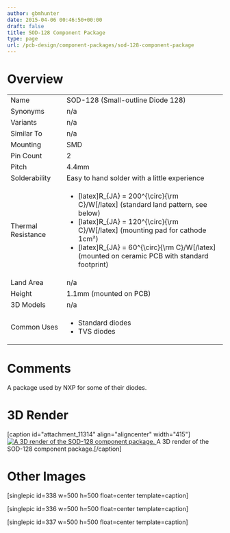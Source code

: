 ```yaml
---
author: gbmhunter
date: 2015-04-06 00:46:50+00:00
draft: false
title: SOD-128 Component Package
type: page
url: /pcb-design/component-packages/sod-128-component-package
---
```


# Overview


<table >
<tbody >
<tr >

<td >Name
</td>

<td >SOD-128 (Small-outline Diode 128)
</td>
</tr>
<tr >

<td >Synonyms
</td>

<td >n/a
</td>
</tr>
<tr >

<td >Variants
</td>

<td >n/a
</td>
</tr>
<tr >

<td >Similar To
</td>

<td >n/a
</td>
</tr>
<tr >

<td >Mounting
</td>

<td >SMD
</td>
</tr>
<tr >

<td >Pin Count
</td>

<td >2
</td>
</tr>
<tr >

<td >Pitch
</td>

<td >4.4mm
</td>
</tr>
<tr >

<td >Solderability
</td>

<td >Easy to hand solder with a little experience
</td>
</tr>
<tr >

<td >Thermal Resistance
</td>

<td >



  * [latex]R_{JA} = 200^{\circ}{\rm C}/W[/latex] (standard land pattern, see below)
  * [latex]R_{JA} = 120^{\circ}{\rm C}/W[/latex] (mounting pad for cathode 1cm²)
  * [latex]R_{JA} = 60^{\circ}{\rm C}/W[/latex] (mounted on ceramic PCB with standard footprint)


</td>
</tr>
<tr >

<td >Land Area
</td>

<td >n/a
</td>
</tr>
<tr >

<td >Height
</td>

<td >1.1mm (mounted on PCB)
</td>
</tr>
<tr >

<td >3D Models
</td>

<td >n/a
</td>
</tr>
<tr >

<td >Common Uses
</td>

<td >



  * Standard diodes
  * TVS diodes


</td>
</tr>
</tbody>
</table>


# Comments




A package used by NXP for some of their diodes.




# 3D Render


[caption id="attachment_11314" align="aligncenter" width="415"][![A 3D render of the SOD-128 component package.](/images/2015/04/sod-128-component-package-3d-render.jpg)
](/images/2015/04/sod-128-component-package-3d-render.jpg) A 3D render of the SOD-128 component package.[/caption]


# Other Images




[singlepic id=338 w=500 h=500 float=center template=caption]




[singlepic id=336 w=500 h=500 float=center template=caption]




[singlepic id=337 w=500 h=500 float=center template=caption]
